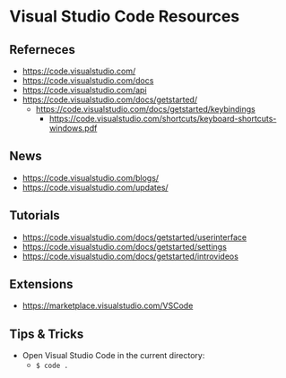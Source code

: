 
# Visual Studio Code Resources

## Referneces
- https://code.visualstudio.com/
- https://code.visualstudio.com/docs
- https://code.visualstudio.com/api
- https://code.visualstudio.com/docs/getstarted/
  + https://code.visualstudio.com/docs/getstarted/keybindings
    * https://code.visualstudio.com/shortcuts/keyboard-shortcuts-windows.pdf


## News
- https://code.visualstudio.com/blogs/
- https://code.visualstudio.com/updates/


## Tutorials
- https://code.visualstudio.com/docs/getstarted/userinterface
- https://code.visualstudio.com/docs/getstarted/settings
- https://code.visualstudio.com/docs/getstarted/introvideos


## Extensions
- https://marketplace.visualstudio.com/VSCode


## Tips & Tricks
- Open Visual Studio Code in the current directory:
  + ```$ code .```
